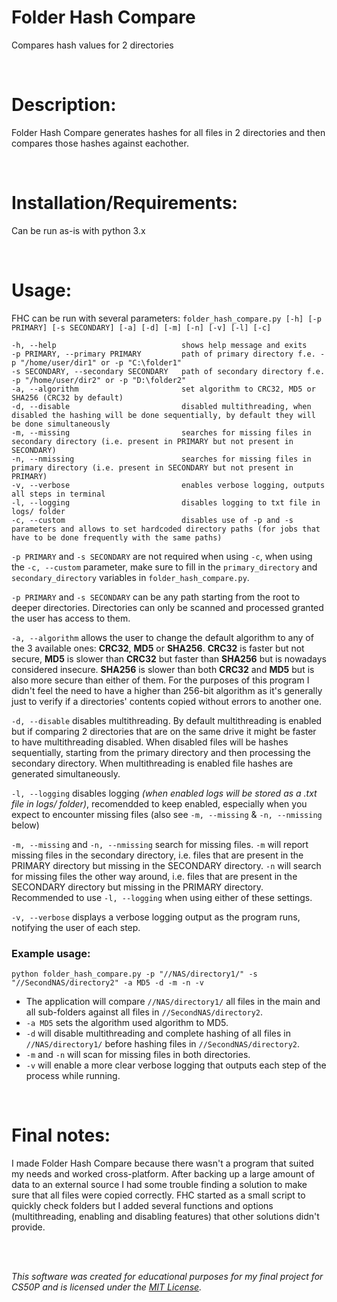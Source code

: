 # Folder Hash Compare
Compares hash values for 2 directories

<br/>

# Description:

Folder Hash Compare generates hashes for all files in 2 directories and then compares those hashes against eachother.

<br/>

# Installation/Requirements:

Can be run as-is with python 3.x

<br/>

# Usage:

FHC can be run with several parameters:
`folder_hash_compare.py [-h] [-p PRIMARY] [-s SECONDARY] [-a] [-d] [-m] [-n] [-v] [-l] [-c]`
```
-h, --help                            shows help message and exits
-p PRIMARY, --primary PRIMARY         path of primary directory f.e. -p "/home/user/dir1" or -p "C:\folder1"  
-s SECONDARY, --secondary SECONDARY   path of secondary directory f.e. -p "/home/user/dir2" or -p "D:\folder2"
-a, --algorithm                       set algorithm to CRC32, MD5 or SHA256 (CRC32 by default)
-d, --disable                         disabled multithreading, when disabled the hashing will be done sequentially, by default they will be done simultaneously
-m, --missing                         searches for missing files in secondary directory (i.e. present in PRIMARY but not present in SECONDARY)
-n, --nmissing                        searches for missing files in primary directory (i.e. present in SECONDARY but not present in PRIMARY)
-v, --verbose                         enables verbose logging, outputs all steps in terminal
-l, --logging                         disables logging to txt file in logs/ folder
-c, --custom                          disables use of -p and -s parameters and allows to set hardcoded directory paths (for jobs that have to be done frequently with the same paths)
```

`-p PRIMARY` and `-s SECONDARY` are not required when using `-c`, when using the `-c, --custom` parameter, make sure to fill in the `primary_directory` and `secondary_directory` variables in `folder_hash_compare.py`.

`-p PRIMARY` and `-s SECONDARY` can be any path starting from the root to deeper directories. Directories can only be scanned and processed granted the user has access to them.

`-a, --algorithm` allows the user to change the default algorithm to any of the 3 available ones: __CRC32__, __MD5__ or __SHA256__. __CRC32__ is faster but not secure, __MD5__ is slower than __CRC32__ but faster than __SHA256__ but is nowadays considered insecure. __SHA256__ is slower than both __CRC32__ and __MD5__ but is also more secure than either of them. For the purposes of this program I didn't feel the need to have a higher than 256-bit algorithm as it's generally just to verify if a directories' contents copied without errors to another one.

`-d, --disable` disables multithreading. By default multithreading is enabled but if comparing 2 directories that are on the same drive it might be faster to have multithreading disabled. When disabled files will be hashes sequentially, starting from the primary directory and then processing the secondary directory. When multithreading is enabled file hashes are generated simultaneously. 

`-l, --logging` disables logging _(when enabled logs will be stored as a .txt file in logs/ folder)_, recomendded to keep enabled, especially when you expect to encounter missing files (also see `-m, --missing` & `-n, --nmissing` below)

`-m, --missing` and `-n, --nmissing` search for missing files. `-m` will report missing files in the secondary directory, i.e. files that are present in the PRIMARY directory but missing in the SECONDARY directory. `-n` will search for missing files the other way around, i.e. files that are present in the SECONDARY directory but missing in the PRIMARY directory. Recommended to use `-l, --logging` when using either of these settings.

`-v, --verbose` displays a verbose logging output as the program runs, notifying the user of each step.

### Example usage:
`python folder_hash_compare.py -p "//NAS/directory1/" -s "//SecondNAS/directory2" -a MD5 -d -m -n -v`
* The application will compare `//NAS/directory1/` all files in the main and all sub-folders against all files in `//SecondNAS/directory2`. 
* `-a MD5` sets the algorithm used algorithm to MD5. 
* `-d` will disable multithreading and complete hashing of all files in `//NAS/directory1/` before hashing files in `//SecondNAS/directory2`.
* `-m` and `-n` will scan for missing files in both directories. 
* `-v` will enable a more clear verbose logging that outputs each step of the process while running.

<br/>

# Final notes:
I made Folder Hash Compare because there wasn't a program that suited my needs and worked cross-platform. After backing up a large amount of data to an external source I had some trouble finding a solution to make sure that all files were copied correctly. FHC started as a small script to quickly check folders but I added several functions and options (multithreading, enabling and disabling features) that other solutions didn't provide.

<br/><br/>

_This software was created for educational purposes for my final project for CS50P and is licensed under the [MIT License](https://github.com/jooleer/folder-hash-compare/blob/main/LICENSE)._

